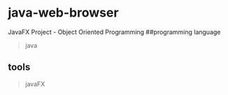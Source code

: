 # java-web-browser
JavaFX Project - Object Oriented Programming 
##programming language
>java
## tools
>javaFX
